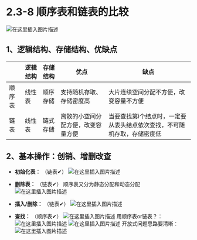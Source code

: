# 2.3-8 顺序表和链表的比较
![在这里插入图片描述](https://img-blog.csdnimg.cn/b8b16fcc7f91443d9502ed7930f89f84.png)

## 1、逻辑结构、存储结构、优缺点
|  | 逻辑结构| 存储结构| 优点| 缺点|
|--|--|--|--|--|
| 顺序表 | 线性表 |顺序存储|支持随机存取、存储密度高|大片连续空间分配不方便，改变容量不方便
| 链表| 线性表|链式存储|离散的小空间分配方便，改变容量方便|当要查找第i个结点时，一定要从表头结点依次查找，不可随机存取，存储密度低




## 2、**基本操作：创销、增删改查**

 - **初始化表：**
（链表✔）
![在这里插入图片描述](https://img-blog.csdnimg.cn/c489f42c93c14f37a1dfe361fe064e1b.png)
 - **删除表：**
 （链表✔）
顺序表又分为静态分配和动态分配
![在这里插入图片描述](https://img-blog.csdnimg.cn/d06c077df2634382888aa2903867958d.png)

 - **插入/删除：**
 （链表✔）
![在这里插入图片描述](https://img-blog.csdnimg.cn/c47035bb589541cca265955c35cdb4bc.png)
 - **查找：**
 （顺序表✔）
![在这里插入图片描述](https://img-blog.csdnimg.cn/beb3d97df7ed4223ae9bfe2f015fb69d.png)
用顺序表or链表？：
![在这里插入图片描述](https://img-blog.csdnimg.cn/4aa0231d6922450c96d66b3fdb90d710.png)
![在这里插入图片描述](https://img-blog.csdnimg.cn/cbd2431bab504d33aab0cd473e821e4d.png)
开放式问题思路要清晰：
![在这里插入图片描述](https://img-blog.csdnimg.cn/6b1ef7eb31844277bc58feabcc286a81.png)

